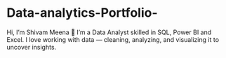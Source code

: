 # Data-analytics-Portfolio-
Hi, I’m Shivam Meena 👋   I’m a Data Analyst skilled in SQL, Power BI and Excel.   I love working with data — cleaning, analyzing, and visualizing it to uncover insights.
